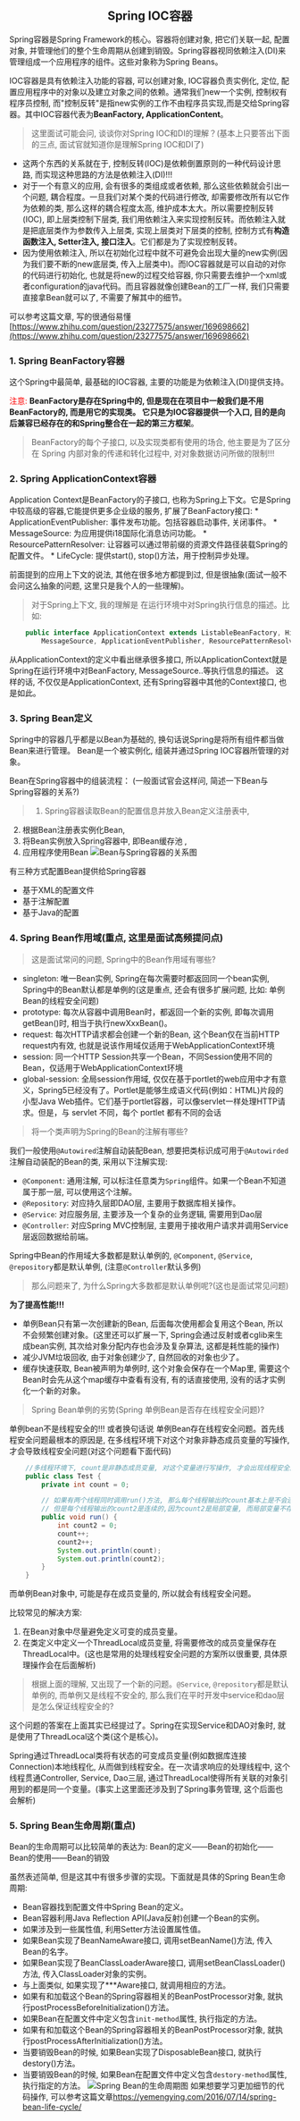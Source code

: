 ## <center>Spring IOC容器</center>

Spring容器是Spring Framework的核心。容器将创建对象, 把它们关联一起, 配置对象, 并管理他们的整个生命周期从创建到销毁。Spring容器视同依赖注入(DI)来管理组成一个应用程序的组件。这些对象称为Spring Beans。

IOC容器是具有依赖注入功能的容器, 可以创建对象, IOC容器负责实例化, 定位, 配置应用程序中的对象以及建立对象之间的依赖。通常我们new一个实例, 控制权有程序员控制, 而"控制反转"是指new实例的工作不由程序员实现,而是交给Spring容器。其中IOC容器代表为**BeanFactory,  ApplicationContent**。

> 这里面试可能会问, 谈谈你对Spring IOC和DI的理解？(基本上只要答出下面的三点, 面试官就知道你是理解Spring IOC和DI了)
 * 这两个东西的关系就在于, 控制反转(IOC)是依赖倒置原则的一种代码设计思路, 而实现这种思路的方法是依赖注入(DI)!!!
 * 对于一个有意义的应用, 会有很多的类组成或者依赖, 那么这些依赖就会引出一个问题, 耦合程度。一旦我们对某个类的代码进行修改, 却需要修改所有以它作为依赖的类, 那么这样的耦合程度太高, 维护成本太大。所以需要控制反转(IOC), 即上层类控制下层类, 我们用依赖注入来实现控制反转。而依赖注入就是把底层类作为参数传入上层类, 实现上层类对下层类的控制, 控制方式有**构造函数注入, Setter注入, 接口注入**。它们都是为了实现控制反转。
 * 因为使用依赖注入, 所以在初始化过程中就不可避免会出现大量的new实例(因为我们要不断的new底层类, 传入上层类中)。而IOC容器就是可以自动的对你的代码进行初始化, 也就是将new的过程交给容器, 你只需要去维护一个xml或者configuration的java代码。而且容器就像创建Bean的工厂一样, 我们只需要直接拿Bean就可以了, 不需要了解其中的细节。

 可以参考这篇文章, 写的很通俗易懂[https://www.zhihu.com/question/23277575/answer/169698662](https://www.zhihu.com/question/23277575/answer/169698662)

### 1. Spring BeanFactory容器

这个Spring中最简单, 最基础的IOC容器, 主要的功能是为依赖注入(DI)提供支持。

<font color="red">注意:</font> **BeanFactory是存在Spring中的, 但是现在在项目中一般我们是不用BeanFactory的, 而是用它的实现类。 它只是为IOC容器提供一个入口, 目的是向后兼容已经存在的和Spring整合在一起的第三方框架**。

> BeanFactory的每个子接口, 以及实现类都有使用的场合, 他主要是为了区分在 Spring 内部对象的传递和转化过程中, 对对象数据访问所做的限制!!!


### 2. Spring ApplicationContext容器
Application Context是BeanFactory的子接口, 也称为Spring上下文。它是Spring中较高级的容器,它能提供更多企业级的服务, 扩展了BeanFactory接口:
    * ApplicationEventPublisher: 事件发布功能。包括容器启动事件, 关闭事件。
    * MessageSource: 为应用提供i18国际化消息访问功能。
    * ResourcePatternResolver: 让容器可以通过带前缀的资源文件路径装载Spring的配置文件。
    * LifeCycle: 提供start(), stop()方法，用于控制异步处理。

前面提到的应用上下文的说法, 其他在很多地方都提到过, 但是很抽象(面试一般不会问这么抽象的问题, 这里只是我个人的一些理解)。
> 对于Spring上下文, 我的理解是 在运行环境中对Spring执行信息的描述。比如:
```java
    public interface ApplicationContext extends ListableBeanFactory, HierarchicalBeanFactory,
		MessageSource, ApplicationEventPublisher, ResourcePatternResolver { ... }
```
从ApplicationContext的定义中看出继承很多接口, 所以ApplicationContext就是Spring在运行环境中对BeanFactory, MessageSource..等执行信息的描述。
这样的话, 不仅仅是ApplicationContext, 还有Spring容器中其他的Context接口, 也是如此。

### 3. Spring Bean定义
Spring中的容器几乎都是以Bean为基础的, 换句话说Spring是将所有组件都当做Bean来进行管理。
Bean是一个被实例化, 组装并通过Spring IOC容器所管理的对象。

Bean在Spring容器中的组装流程： (一般面试官会这样问, 简述一下Bean与Spring容器的关系?)
> 1. Spring容器读取Bean的配置信息并放入Bean定义注册表中,
2. 根据Bean注册表实例化Bean,
3. 将Bean实例放入Spring容器中, 即Bean缓存池 ,
4. 应用程序使用Bean
![Bean与Spring容器的关系图](/develop_framework/Spring/img/Bean与Spring容器的关系图.jpg)

有三种方式配置Bean提供给Spring容器
* 基于XML的配置文件
* 基于注解配置
* 基于Java的配置

### 4. Spring Bean作用域(重点, 这里是面试高频提问点)
> 这是面试常问的问题, Spring中的Bean作用域有哪些?

* singleton: 唯一Bean实例, Spring在每次需要时都返回同一个bean实例, Spring中的Bean默认都是单例的(这是重点, 还会有很多扩展问题, 比如: 单例Bean的线程安全问题)
* prototype: 每次从容器中调用Bean时，都返回一个新的实例, 即每次调用getBean()时, 相当于执行newXxxBean()。
* request: 每次HTTP请求都会创建一个新的Bean, 这个Bean仅在当前HTTP request内有效, 也就是说该作用域仅适用于WebApplicationContext环境
* session: 同一个HTTP Session共享一个Bean，不同Session使用不同的Bean，仅适用于WebApplicationContext环境
* global-session: 全局session作用域, 仅仅在基于portlet的web应用中才有意义，Spring5已经没有了。Portlet是能够生成语义代码(例如：HTML)片段的小型Java Web插件。它们基于portlet容器，可以像servlet一样处理HTTP请求。但是，与 servlet 不同，每个 portlet 都有不同的会话

> 将一个类声明为Spring的Bean的注解有哪些?

我们一般使用`@Autowired`注解自动装配Bean, 想要把类标识成可用于`@Autowirded`注解自动装配的Bean的类, 采用以下注解实现:
* `@Component`: 通用注解, 可以标注任意类为`Spring`组件。如果一个Bean不知道属于那一层, 可以使用这个注解。 
* `@Repository`: 对应持久层即DAO层, 主要用于数据库相关操作。
* `@Service`: 对应服务层, 主要涉及一个复杂的业务逻辑, 需要用到Dao层
* `@Controller`: 对应Spring MVC控制层, 主要用于接收用户请求并调用Service层返回数据给前端。

Spring中Bean的作用域大多数都是默认单例的, `@Component`, `@Service`, `@repository`都是默认单例, (注意`@Controller`默认多例)

> 那么问题来了, 为什么Spring大多数都是默认单例呢?(这也是面试常见问题)

**为了提高性能!!!** 
* 单例Bean只有第一次创建新的Bean, 后面每次使用都会复用这个Bean, 所以不会频繁创建对象。(这里还可以扩展一下, Spring会通过反射或者cglib来生成bean实例, 其次给对象分配内存也会涉及复杂算法, 这都是耗性能的操作)
* 减少JVM垃圾回收, 由于对象创建少了, 自然回收的对象也少了。
* 缓存快速获取, Bean被声明为单例时, 这个对象会保存在一个Map里, 需要这个Bean时会先从这个map缓存中查看有没有, 有的话直接使用, 没有的话才实例化一个新的对象。


> Spring Bean单例的劣势(Spring 单例Bean是否存在线程安全问题)?

单例bean不是线程安全的!!! 或者换句话说 单例Bean存在线程安全问题。首先线程安全问题最根本的原因是, 在多线程环境下对这个对象非静态成员变量的写操作, 才会导致线程安全问题(对这个问题看下面代码)

```java
    //多线程环境下, count是非静态成员变量, 对这个变量进行写操作, 才会出现线程安全问题, 这也是多线程情况下, 出现线程安全的原因
    public class Test {
        private int count = 0;

        // 如果有两个线程同时调用run()方法, 那么每个线程输出的count基本上是不会连续的。
        // 但是每个线程输出的count2是连续的,因为count2是局部变量, 而局部变量不存在线程安全问题 
        public void run() {
            int count2 = 0;
            count++;
            count2++;
            System.out.println(count);
            System.out.println(count2);
        }
    }
```
而单例Bean对象中, 可能是存在成员变量的, 所以就会有线程安全问题。

比较常见的解决方案:
1. 在Bean对象中尽量避免定义可变的成员变量。
2. 在类定义中定义一个ThreadLocal成员变量, 将需要修改的成员变量保存在ThreadLocal中。(这也是常用的处理线程安全问题的方案所以很重要, 具体原理操作会在后面解析)

> 根据上面的理解, 又出现了一个新的问题。`@Service`, `@repository`都是默认单例的, 而单例又是线程不安全的, 那么我们在平时开发中service和dao层是怎么保证线程安全的?

这个问题的答案在上面其实已经提过了。Spring在实现Service和DAO对象时, 就是使用了ThreadLocal这个类(这个是核心)。

Spring通过ThreadLocal类将有状态的可变成员变量(例如数据库连接Connection)本地线程化, 从而做到线程安全。在一次请求响应的处理线程中, 这个线程贯通Controller, Service, Dao三层, 通过ThreadLocal使得所有关联的对象引用到的都是同一个变量。(事实上这里面还涉及到了Spring事务管理, 这个后面也会解析)


### 5. Spring Bean生命周期(重点)
Bean的生命周期可以比较简单的表达为: Bean的定义——Bean的初始化——Bean的使用——Bean的销毁

虽然表述简单, 但是这其中有很多步骤的实现。下面就是具体的Spring Bean生命周期:

* Bean容器找到配置文件中Spring Bean的定义。
* Bean容器利用Java Reflection API(Java反射)创建一个Bean的实例。
* 如果涉及到一些属性值, 利用Setter方法设置属性值。
* 如果Bean实现了BeanNameAware接口, 调用setBeanName()方法, 传入Bean的名字。
* 如果Bean实现了BeanClassLoaderAware接口, 调用setBeanClassLoader()方法, 传入ClassLoader对象的实例。
* 与上面类似, 如果实现了***Aware接口, 就调用相应的方法。
* 如果有和加载这个Bean的Spring容器相关的BeanPostProcessor对象, 就执行postProcessBeforeInitialization()方法。
* 如果Bean在配置文件中定义包含`init-method`属性, 执行指定的方法。
* 如果有和加载这个Bean的Spring容器相关的BeanPostProcessor对象, 就执行postProcessAfterInitialization()方法。
* 当要销毁Bean的时候, 如果Bean实现了DisposableBean接口, 就执行destory()方法。
* 当要销毁Bean的时候, 如果Bean在配置文件中定义包含`destory-method`属性, 执行指定的方法。
![Spring Bean的生命周期图](\develop_framework\Spring\img\SpringBean生命周期.jpg)
如果想要学习更加细节的代码操作, 可以参考这篇文章[https://yemengying.com/2016/07/14/spring-bean-life-cycle/ ](https://yemengying.com/2016/07/14/spring-bean-life-cycle/ )
